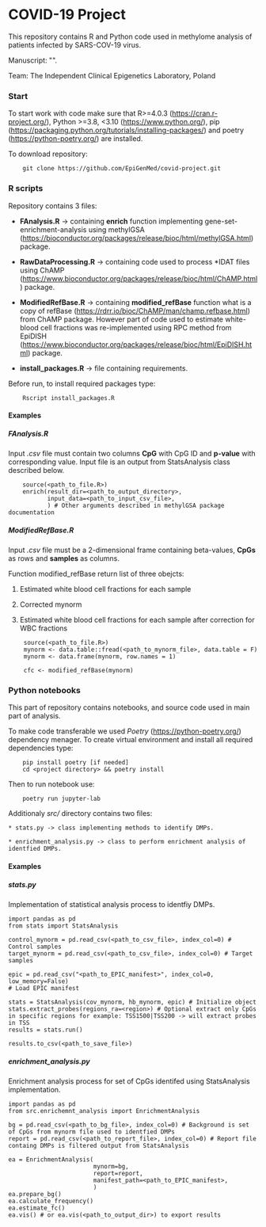 # COVID-19 Project

This repository contains R and Python code used in methylome analysis of patients infected by SARS-COV-19 virus.

Manuscript: "". 

Team: The Independent Clinical Epigenetics Laboratory, Poland

### Start
To start work with code make sure that R>=4.0.3 (https://cran.r-project.org/), 
Python >=3.8, <3.10 (https://www.python.org/), pip (https://packaging.python.org/tutorials/installing-packages/) and poetry (https://python-poetry.org/) are installed.

To download repository:
	
		git clone https://github.com/EpiGenMed/covid-project.git

### R scripts
        
Repository contains 3 files:
        
* **FAnalysis.R** -> containing **enrich** function implementing gene-set-enrichment-analysis using methylGSA (https://bioconductor.org/packages/release/bioc/html/methylGSA.html) package.

* **RawDataProcessing.R** -> containing code used to process *IDAT files using ChAMP (https://www.bioconductor.org/packages/release/bioc/html/ChAMP.html) package.

* **ModifiedRefBase.R** -> containing  **modified_refBase** function what is a copy of refBase (https://rdrr.io/bioc/ChAMP/man/champ.refbase.html) from ChAMP package. However part of code used to estimate white-blood cell fractions was re-implemented using RPC method from EpiDISH (https://www.bioconductor.org/packages/release/bioc/html/EpiDISH.html) package.

* **install_packages.R** -> file containing requirements.
        
Before run, to install required packages type:
        
        Rscript install_packages.R
        

#### Examples

##### **FAnalysis.R**

Input *.csv* file must contain two columns **CpG** with CpG ID and **p-value** with corresponding value. Input file is an output from StatsAnalysis class described below.

        source(<path_to_file.R>)
        enrich(result_dir=<path_to_output_directory>,
               input_data=<path_to_input_csv_file>,
               ) # Other arguments described in methylGSA package documentation


##### **ModifiedRefBase.R**

Input *.csv* file must be a 2-dimensional frame containing beta-values, **CpGs** as rows and **samples** as columns. 

Function modified_refBase return list of three obejcts: 

1) Estimated white blood cell fractions for each sample
2) Corrected mynorm
3) Estimated white blood cell fractions for each sample after correction for WBC fractions

        source(<path_to_file.R>)
        mynorm <- data.table::fread(<path_to_mynorm_file>, data.table = F)
        mynorm <- data.frame(mynorm, row.names = 1)

        cfc <- modified_refBase(mynorm)

### Python notebooks

This part of repository contains notebooks, and source code used in main part of analysis.

To make code transferable we used *Poetry* (https://python-poetry.org/) dependency menager. To create virtual environment and install all required dependencies type:

        pip install poetry [if needed] 
        cd <project directory> && poetry install 
        
Then to run notebook use:

        poetry run jupyter-lab
        

Additionaly *src/* directory contains two files:

    * stats.py -> class implementing methods to identify DMPs.
   
    * enrichment_analysis.py -> class to perform enrichment analysis of identfied DMPs.
    
    
#### Examples


##### **stats.py**

Implementation of statistical analysis process to identfiy DMPs.
    
    import pandas as pd
    from stats import StatsAnalysis
    
    control_mynorm = pd.read_csv(<path_to_csv_file>, index_col=0) # Control samples
    target_mynorm = pd.read_csv(<path_to_csv_file>, index_col=0) # Target samples
    
    epic = pd.read_csv("<path_to_EPIC_manifest>", index_col=0, low_memory=False)
    # Load EPIC manifest 
    
    stats = StatsAnalysis(cov_mynorm, hb_mynorm, epic) # Initialize object
    stats.extract_probes(regions_ra=<region>) # Optional extract only CpGs in specific regions for example: TSS1500|TSS200 -> will extract probes in TSS
    results = stats.run()
    
    results.to_csv(<path_to_save_file>)
    

##### **enrichment_analysis.py**

Enrichment analysis process for set of CpGs identifed using StatsAnalysis implementation.

    import pandas as pd
    from src.enrichemnt_analysis import EnrichmentAnalysis
    
    bg = pd.read_csv(<path_to_bg_file>, index_col=0) # Background is set of CpGs from mynorm file used to identfied DMPs 
    report = pd.read_csv(<path_to_report_file>, index_col=0) # Report file containg DMPs is filtered output from StatsAnalysis
    
    ea = EnrichmentAnalysis(
                            mynorm=bg,
                            report=report,
                            manifest_path=<path_to_EPIC_manifest>,
                            )
    ea.prepare_bg()
    ea.calculate_frequency()
    ea.estimate_fc()
    ea.vis() # or ea.vis(<path_to_output_dir>) to export results


    
